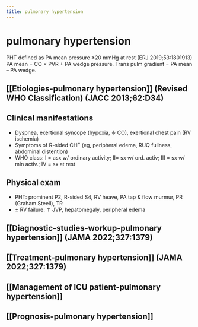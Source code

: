 ```yaml
---
title: pulmonary hypertension
---
```

# pulmonary hypertension

PHT defined as PA mean pressure ≥20 mmHg at rest (ERJ 2019;53:1801913)
PA mean = CO × PVR + PA wedge pressure. Trans pulm gradient = PA mean – PA wedge.
## [[Etiologies-pulmonary hypertension]] (Revised WHO Classification) (JACC 2013;62:D34)
## Clinical manifestations
* Dyspnea, exertional syncope (hypoxia, ↓ CO), exertional chest pain (RV ischemia)
* Symptoms of R-sided CHF (eg, peripheral edema, RUQ fullness, abdominal distention)
* WHO class: I = asx w/ ordinary activity; II= sx w/ ord. activ; III = sx w/ min activ.; IV = sx at rest
## Physical exam
* PHT: prominent P2, R-sided S4, RV heave, PA tap & flow murmur, PR (Graham Steell), TR
* ± RV failure: ↑ JVP, hepatomegaly, peripheral edema
## [[Diagnostic-studies-workup-pulmonary hypertension]] (JAMA 2022;327:1379)
## [[Treatment-pulmonary hypertension]] (JAMA 2022;327:1379)
## [[Management of ICU patient-pulmonary hypertension]]
## [[Prognosis-pulmonary hypertension]]
